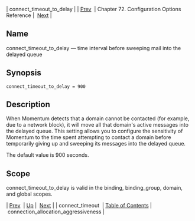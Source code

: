 | connect_timeout_to_delay |
| [Prev](conf.ref.connect_timeout)  | Chapter 72. Configuration Options Reference |  [Next](conf.ref.connection_allocation_aggressiveness) |

<a name="conf.ref.connect_timeout_to_delay"></a>
## Name

connect_timeout_to_delay — time interval before sweeping mail into the delayed queue

## Synopsis

`connect_timeout_to_delay = 900`

<a name="idp24031584"></a>
## Description

When Momentum detects that a domain cannot be contacted (for example, due to a network block), it will move all that domain's active messages into the delayed queue. This setting allows you to configure the sensitivity of Momentum to the time spent attempting to contact a domain before temporarily giving up and sweeping its messages into the delayed queue.

The default value is 900 seconds.

<a name="idp24034240"></a>
## Scope

connect_timeout_to_delay is valid in the binding, binding_group, domain, and global scopes.

| [Prev](conf.ref.connect_timeout)  | [Up](config.options.ref) |  [Next](conf.ref.connection_allocation_aggressiveness) |
| connect_timeout  | [Table of Contents](index) |  connection_allocation_aggressiveness |

